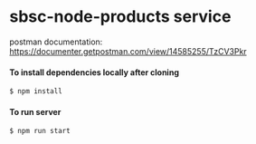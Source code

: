 # sbsc-node-products service

postman documentation:  https://documenter.getpostman.com/view/14585255/TzCV3Pkr

#### To install dependencies locally after cloning

```sh
$ npm install 
```

#### To run server

```sh
$ npm run start
```
